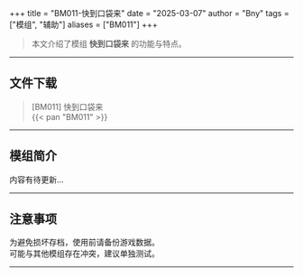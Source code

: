 +++
title = "BM011-快到口袋来"
date = "2025-03-07"
author = "Bny"
tags = ["模组", "辅助"]
aliases = ["BM011"]
+++

> 本文介绍了模组 **快到口袋来** 的功能与特点。

---

## 文件下载

> [BM011] 快到口袋来  
{{< pan "BM011" >}}  

---

## 模组简介

>  
内容有待更新...  

---

## 注意事项

>  
为避免损坏存档，使用前请备份游戏数据。  
可能与其他模组存在冲突，建议单独测试。  

---

